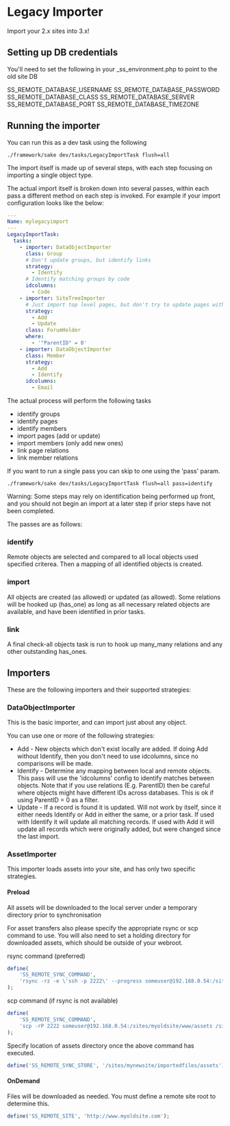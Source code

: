 # Legacy Importer

Import your 2.x sites into 3.x!

## Setting up DB credentials

You'll need to set the following in your _ss_environment.php to point to the old site DB

SS_REMOTE_DATABASE_USERNAME
SS_REMOTE_DATABASE_PASSWORD
SS_REMOTE_DATABASE_CLASS
SS_REMOTE_DATABASE_SERVER
SS_REMOTE_DATABASE_PORT
SS_REMOTE_DATABASE_TIMEZONE

## Running the importer

You can run this as a dev task using the following

`./framework/sake dev/tasks/LegacyImportTask flush=all`

The import itself is made up of several steps, with each step focusing on importing a single object type.

The actual import itself is broken down into several passes, within each pass a different method on each step
is invoked. For example if your import configuration looks like the below:

```yaml
---
Name: mylegacyimport
---
LegacyImportTask:
  tasks:
    - importer: DataObjectImporter
      class: Group
      # Don't update groups, but identify links
      strategy:
        - Identify
      # Identify matching groups by code
      idcolumns:
        - Code
    - importer: SiteTreeImporter
      # Just import top level pages, but don't try to update pages with existing url segments
      strategy:
        - Add
        - Update
      class: ForumHolder
      where:
		- '"ParentID" = 0'
    - importer: DataObjectImporter
      class: Member
      strategy:
        - Add
        - Identify
      idcolumns:
        - Email
```

The actual process will perform the following tasks

* identify groups
* identify pages
* identify members
* import pages (add or update)
* import members (only add new ones)
* link page relations
* link member relations

If you want to run a single pass you can skip to one using the 'pass' param.

`./framework/sake dev/tasks/LegacyImportTask flush=all pass=identify`

Warning: Some steps may rely on identification being performed up front, and you should not begin an import
at a later step if prior steps have not been completed.

The passes are as follows:

### identify

Remote objects are selected and compared to all local objects used specified criterea. Then a mapping of all
identified objects is created.

### import

All objects are created (as allowed) or updated (as allowed). Some relations will be hooked up (has_one) as long
as all necessary related objects are available, and have been identified in prior tasks.

### link

A final check-all objects task is run to hook up many_many relations and any other outstanding has_ones.

## Importers

These are the following importers and their supported strategies:

### DataObjectImporter

This is the basic importer, and can import just about any object.

You can use one or more of the following strategies:

* Add - New objects which don't exist locally are added. If doing Add without Identify, then
  you don't need to use idcolumns, since no comparisons will be made.
* Identify - Determine any mapping between local and remote objects. This pass will use the 'idcolumns'
  config to identify matches between objects. Note that if you use relations (E.g. ParentID) then be careful
  where objects might have different IDs across databases. This is ok if using ParentID = 0 as a filter.
* Update - If a record is found it is updated. Will not work by itself, since it either needs Identify or Add
  in either the same, or a prior task. If used with Identify it will update all matching records. If used with Add
  it will update all records which were originally added, but were changed since the last import.

### AssetImporter

This importer loads assets into your site, and has only two specific strategies.

#### Preload

All assets will be downloaded to the local server under a temporary directory prior to synchronisation

For asset transfers also please specify the appropriate rsync or scp command to use.
You will also need to set a holding directory for downloaded assets, which should be outside of your webroot.

rsync command (preferred)

```php
define(
	'SS_REMOTE_SYNC_COMMAND',
	'rsync -rz -e \'ssh -p 2222\' --progress someuser@192.168.0.54:/sites/myoldsite/www/assets /sites/mynewsite/importedfiles'
);
```

scp command (if rsync is not available)

```php
define(
	'SS_REMOTE_SYNC_COMMAND',
	'scp -rP 2222 someuser@192.168.0.54:/sites/myoldsite/www/assets /sites/mynewsite/importedfiles'
);
```

Specify location of assets directory once the above command has executed.


```php
define('SS_REMOTE_SYNC_STORE', '/sites/mynewsite/importedfiles/assets');
```

#### OnDemand

Files will be downloaded as needed. You must define a remote site root to determine this.

```php
define('SS_REMOTE_SITE', 'http://www.myoldsite.com');
```


